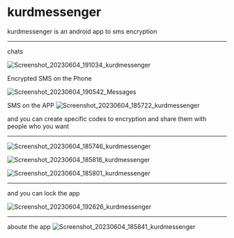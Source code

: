# kurdmessenger
kurdmessenger is an android app to sms encryption
*****************************************************************************************************
chats

![Screenshot_20230604_191034_kurdmessenger](https://github.com/rebwar-me/kurdmessenger/assets/133606750/cc858487-df62-4218-98a1-a7c18ac7ff92)

Encrypted SMS on the Phone

![Screenshot_20230604_190542_Messages](https://github.com/rebwar-me/kurdmessenger/assets/133606750/e9c8c283-7c0f-45e8-a1cf-4bfaeb19f5b7)

SMS on the APP
![Screenshot_20230604_185722_kurdmessenger](https://github.com/rebwar-me/kurdmessenger/assets/133606750/09b49b6d-4b3a-44ed-9020-9fb6ef483277)


and you can create specific codes to encryption and share them with people who you want
*****************************************************************************************************
![Screenshot_20230604_185746_kurdmessenger](https://github.com/rebwar-me/kurdmessenger/assets/133606750/6a6defb6-77c3-4214-8339-75f3498fcffd)


![Screenshot_20230604_185816_kurdmessenger](https://github.com/rebwar-me/kurdmessenger/assets/133606750/19d21538-7b26-494c-beae-5509519179c5)



![Screenshot_20230604_185801_kurdmessenger](https://github.com/rebwar-me/kurdmessenger/assets/133606750/15d4cc62-3419-4847-a10c-101019249fbd)

*****************************************************************************************************
and you can lock the app

![Screenshot_20230604_192626_kurdmessenger](https://github.com/rebwar-me/kurdmessenger/assets/133606750/5c64f5a1-05ed-4082-8f75-f1cb3ddee20e)

*****************************************************************************************************
aboute the app
![Screenshot_20230604_185841_kurdmessenger](https://github.com/rebwar-me/kurdmessenger/assets/133606750/cc3c401d-263f-4289-b7c7-dba9cc22725f)
